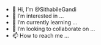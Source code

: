 - 👋 Hi, I’m @SithabileGandi
- 👀 I’m interested in ...
- 🌱 I’m currently learning ...
- 💞️ I’m looking to collaborate on ...
- 📫 How to reach me ...

<!---
SithabileGandi/SithabileGandi is a ✨ special ✨ repository because its `README.md` (this file) appears on your GitHub profile.
You can click the Preview link to take a look at your changes.
--->
